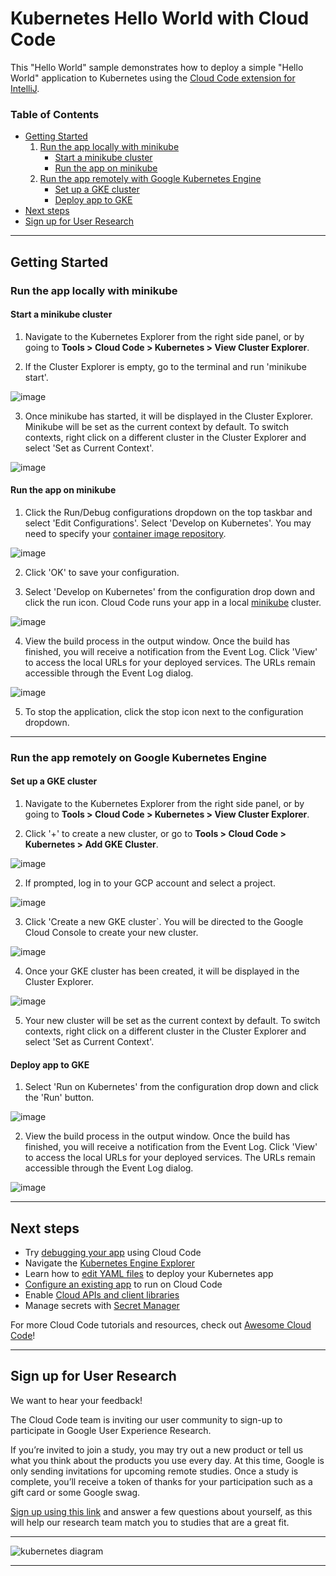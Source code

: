 # Kubernetes Hello World with Cloud Code


This "Hello World" sample demonstrates how to deploy a simple "Hello World" application to Kubernetes using the [Cloud Code extension for IntelliJ](https://cloud.google.com/code/docs/intellij/install).

### Table of Contents
* [Getting Started](#getting-started)
    1. [Run the app locally with minikube](#run-the-app-locally-with-minikube)
        * [Start a minikube cluster](#start-a-minikube-cluster)
        * [Run the app on minikube](#run-the-app-on-minikube)
    2. [Run the app remotely with Google Kubernetes Engine](#run-the-app-remotely-with-google-kubernetes-engine)
        * [Set up a GKE cluster](#set-up-a-gke-cluster)
        * [Deploy app to GKE](#deploy-app-to-gke)
* [Next steps](#next-steps)
* [Sign up for User Research](#sign-up-for-user-research)

---
## Getting Started

### Run the app locally with minikube

#### Start a minikube cluster
1. Navigate to the Kubernetes Explorer from the right side panel, or by going to **Tools > Cloud Code > Kubernetes > View Cluster Explorer**. 

2. If the Cluster Explorer is empty, go to the terminal and run 'minikube start'. 

![image](./img/k8s-explorer-empty.png)

3. Once minikube has started, it will be displayed in the Cluster Explorer. Minikube will be set as the current context by default. To switch contexts, right click on a different cluster in the Cluster Explorer and select 'Set as Current Context'.

![image](./img/k8s-explorer-full.png)


#### Run the app on minikube
1. Click the Run/Debug configurations dropdown on the top taskbar and select 'Edit Configurations'. Select 'Develop on Kubernetes'. You may need to specify your [container image repository](https://cloud.google.com/code/docs/intellij/configuring-container-image-settings).

![image](./img/image-repo.png)

2. Click 'OK' to save your configuration. 

3. Select 'Develop on Kubernetes' from the configuration drop down and click the run icon. Cloud Code runs your app in a local [minikube](ttps://minikube.sigs.k8s.io/docs/start/) cluster.

![image](./img/deploy-config.png)

4. View the build process in the output window. Once the build has finished, you will receive a notification from the Event Log. Click 'View' to access the local URLs for your deployed services. The URLs remain accessible through the Event Log dialog.

![image](./img/deploy-success.png)

5.  To stop the application, click the stop icon next to the configuration dropdown.


---
### Run the app remotely on Google Kubernetes Engine

#### Set up a GKE cluster

1. Navigate to the Kubernetes Explorer from the right side panel, or by going to **Tools > Cloud Code > Kubernetes > View Cluster Explorer**. 

2. Click '+' to create a new cluster, or go to **Tools > Cloud Code > Kubernetes > Add GKE Cluster**. 

![image](./img/add-cluster.png)

2. If prompted, log in to your GCP account and select a project.

![image](./img/gcp-login-prompt.png)

3. Click 'Create a new GKE cluster`. You will be directed to the Google Cloud Console to create your new cluster.

![image](./img/gcp-console-new-cluster.png)

4. Once your GKE cluster has been created, it will be displayed in the Cluster Explorer. 

![image](./img/added-cluster.png)

5. Your new cluster will be set as the current context by default. To switch contexts, right click on a different cluster in the Cluster Explorer and select 'Set as Current Context'. 

#### Deploy app to GKE

1. Select 'Run on Kubernetes' from the configuration drop down and click the 'Run' button.

![image](./img/run-on-k8s.png)

2. View the build process in the output window. Once the build has finished, you will receive a notification from the Event Log. Click 'View' to access the local URLs for your deployed services. The URLs remain accessible through the Event Log dialog. 

![image](./img/deploy-success.png)

---
## Next steps
* Try [debugging your app](https://cloud.google.com/code/docs/intellij/kubernetes-debugging) using Cloud Code
* Navigate the [Kubernetes Engine Explorer](https://cloud.google.com/code/docs/intellij/using-the-kubernetes-explorer)
* Learn how to [edit YAML files](https://cloud.google.com/code/docs/intellij/yaml-editing) to deploy your Kubernetes app
* [Configure an existing app](https://cloud.google.com/code/docs/intellij/using-a-k8-existing-app) to run on Cloud Code
* Enable [Cloud APIs and client libraries](https://cloud.google.com/code/docs/intellij/client-libraries)
* Manage secrets with [Secret Manager](https://cloud.google.com/code/docs/intellij/secret-manager)

For more Cloud Code tutorials and resources, check out [Awesome Cloud Code](https://github.com/russwolf/awesome-cloudclode)!

---
## Sign up for User Research

We want to hear your feedback!

The Cloud Code team is inviting our user community to sign-up to participate in Google User Experience Research. 

If you’re invited to join a study, you may try out a new product or tell us what you think about the products you use every day. At this time, Google is only sending invitations for upcoming remote studies. Once a study is complete, you’ll receive a token of thanks for your participation such as a gift card or some Google swag. 

[Sign up using this link](https://google.qualtrics.com/jfe/form/SV_4Me7SiMewdvVYhL?reserved=1&utm_source=In-product&Q_Language=en&utm_medium=own_prd&utm_campaign=Q1&productTag=clou&campaignDate=January2021&referral_code=UXbT481079) and answer a few questions about yourself, as this will help our research team match you to studies that are a great fit.

---
![kubernetes diagram](./img/diagram.png)

----